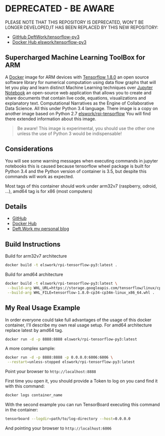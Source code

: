 # DEPRECATED - BE AWARE

PLEASE NOTE THAT THIS REPOSITORY IS DEPRECATED, WON'T BE LONGER DEVELOPED,IT HAS BEEN REPLACED BY THIS NEW REPOSITORY:

- [GitHub DeftWork/tensorflow-py3](https://github.com/DeftWork/tensorflow-py3)
- [Docker Hub elswork/tensorflow-py3](https://hub.docker.com/r/elswork/tensorflow-py3/)

## Supercharged Machine Learning ToolBox for ARM

A [Docker](http://docker.com) image for ARM devices with [Tensorflow 1.8.0](https://www.tensorflow.org/) an open source software library for numerical computation using data flow graphs that will let you play and learn distinct Machine Learning techniques over [Jupyter Notebook](http://jupyter.org/) an open-source web application that allows you to create and share documents that contain live code, equations, visualizations and explanatory text. Computational Narratives as the Engine of Collaborative Data Science. All this under Python 3.4 language.
There image is a copy on another image based on Python 2.7 [elswork/rpi-tensorflow](https://hub.docker.com/r/elswork/rpi-tensorflow/) You will find there extended information about this image.

> Be aware! This image is experimental, you should use the other one unless the use of Python 3 would be indispensable!

## Considerations

You will see some warning messages when executing commands in jupyter notebooks this is caused because tensorflow wheel package is built for Python 3.4 and the Python version of container is 3.5, but despite this commands will work as expected.

Most tags of this container should work under arm32v7 (raspberry, odroid, ...), amd64 tag is for x86 (most computers)

## Details

- [GitHub](https://github.com/DeftWork/rpi-tensorflow-py3)
- [Docker Hub](https://hub.docker.com/r/elswork/rpi-tensorflow-py3/)
- [Deft.Work my personal blog](http://deft.work/tensorflow_for_raspberry)

## Build Instructions

Build for arm32v7 architecture

```sh
docker build -t elswork/rpi-tensorflow-py3:latest .
```

Build for amd64 architecture

```sh
docker build -t elswork/rpi-tensorflow-py3:latest \
 --build-arg WHL_URL=https://storage.googleapis.com/tensorflow/linux/cpu/ \
 --build-arg WHL_FILE=tensorflow-1.8.0-cp34-cp34m-linux_x86_64.whl .
```

## My Real Usage Example

In order everyone could take full advantages of the usage of this docker container, I'll describe my own real usage setup.
For amd64 architecture replace latest by amd64 tag.

```sh
docker run -d -p 8888:8888 elswork/rpi-tensorflow-py3:latest
```

A more complex sample:

```sh
docker run -d -p 8888:8888 -p 0.0.0.0:6006:6006 \
 --restart=unless-stopped elswork/rpi-tensorflow-py3:latest
```

Point your browser to `http://localhost:8888`

First time you open it, you should provide a Token to log on you cand find it with this command:

```sh
docker logs container_name
```

With the second example you can run TensorBoard executing this command in the container:

```sh
tensorboard --logdir=path/to/log-directory --host=0.0.0.0
```

And pointing your browser to `http://localhost:6006`
